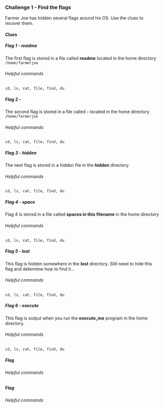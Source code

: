 ### Challenge 1 - Find the flags
Farmer Joe has hidden several flags around his OS.  Use the clues to recover them.

#### Clues

##### Flag 1 - readme
The first flag is stored in a file called **readme** located in the home directory `/home/farmerjoe`
###### Helpful commands
`cd, ls, cat, file, find, du`


##### Flag 2 - 
The second flag is stored in a file called **-** located in the home directory `/home/farmerjoe` 
###### Helpful commands
`cd, ls, cat, file, find, du`


##### Flag 3 - hidden
The next flag is stored in a hidden file in the **hidden** directory.
###### Helpful commands
`cd, ls, cat, file, find, du`


##### Flag 4 - space
Flag 4 is stored in a file called **spaces in this filename** in the home directory
###### Helpful commands
`cd, ls, cat, file, find, du`


##### Flag 5 - lost
This flag is hidden somewhere in the **lost** directory.
Still need to hide this flag and determine how to find it...
###### Helpful commands
`cd, ls, cat, file, find, du`


##### Flag 6 - execute
This flag is output when you run the **execute_me** program in the home directory.

###### Helpful commands
`cd, ls, cat, file, find, du`


##### Flag 

###### Helpful commands
##### Flag 

###### Helpful commands
